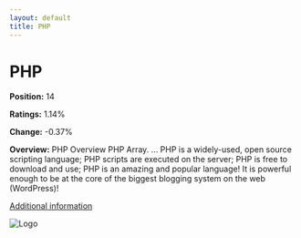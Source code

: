 ```yaml
---
layout: default
title: PHP
---
```


# PHP

**Position:** 14

**Ratings:** 1.14%

**Change:** -0.37%

**Overview:** PHP Overview PHP Array. ... PHP is a widely-used, open source scripting language; PHP scripts are executed on the server; PHP is free to download and use; PHP is an amazing and popular language! It is powerful enough to be at the core of the biggest blogging system on the web (WordPress)!

[Additional information](https://www.w3schools.com/PHP/php_intro.asp)

![Logo](https://pngimg.com/uploads/php/php_PNG18.png)
